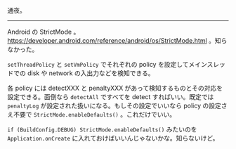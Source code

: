 通夜。

---

Android の StrictMode 。 https://developer.android.com/reference/android/os/StrictMode.html 。知らなかった。

`setThreadPolicy` と `setVmPolicy` でそれぞれの policy を設定してメインスレッドでの disk や network の入出力などを検知できる。

各 policy には detectXXX と penaltyXXX があって検知するものとその対応を設定できる。面倒なら `detectAll` ですべてを detect すればいい。既定では `penaltyLog` が設定された扱いになる。もしその設定でいいなら policy の設定さえ不要で `StrictMode.enableDefaults()` 。これだけでいい。

`if (BuildConfig.DEBUG) StrictMode.enableDefaults()` みたいのを `Application.onCreate` に入れておけばいいんじゃないかな。知らないけど。
